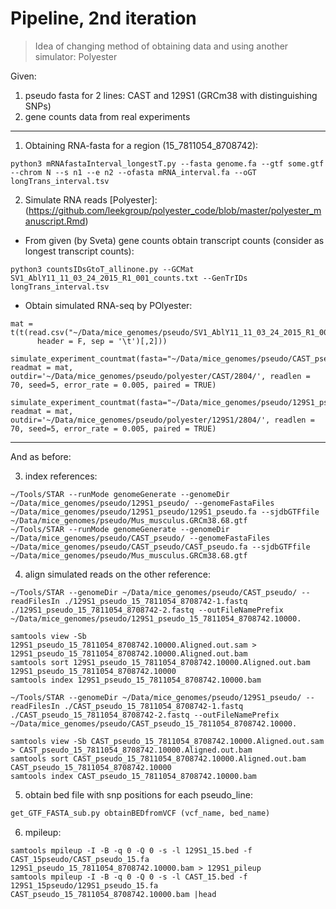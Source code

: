 # Pipeline, 2nd iteration

> Idea of changing method of obtaining data and using another simulator: Polyester

Given:
1. pseudo fasta for 2 lines: CAST and 129S1 (GRCm38 with distinguishing SNPs)
2. gene counts data from real experiments

---

1. Obtaining RNA-fasta for a region (15_7811054_8708742):
```
python3 mRNAfastaInterval_longestT.py --fasta genome.fa --gtf some.gtf --chrom N --s n1 --e n2 --ofasta mRNA_interval.fa --oGT longTrans_interval.tsv

```

2. Simulate RNA reads [Polyester]:
(https://github.com/leekgroup/polyester_code/blob/master/polyester_manuscript.Rmd)
* From given (by Sveta) gene counts obtain transcript counts (consider as longest transcript counts):
```
python3 countsIDsGtoT_allinone.py --GCMat SV1_AblY11_11_03_24_2015_R1_001_counts.txt --GenTrIDs longTrans_interval.tsv
```
* Obtain simulated RNA-seq by POlyester:
```
mat = t(t(read.csv("~/Data/mice_genomes/pseudo/SV1_AblY11_11_03_24_2015_R1_001_counts_TRANSCRIPT.txt", 
      header = F, sep = '\t')[,2]))

simulate_experiment_countmat(fasta="~/Data/mice_genomes/pseudo/CAST_pseudo.15_7811054_8708742.fa", readmat = mat, outdir='~/Data/mice_genomes/pseudo/polyester/CAST/2804/', readlen = 70, seed=5, error_rate = 0.005, paired = TRUE)

simulate_experiment_countmat(fasta="~/Data/mice_genomes/pseudo/129S1_pseudo.15_7811054_8708742.fa", readmat = mat, outdir='~/Data/mice_genomes/pseudo/polyester/129S1/2804/', readlen = 70, seed=5, error_rate = 0.005, paired = TRUE)
```

---
And as before:

3. index references:
```
~/Tools/STAR --runMode genomeGenerate --genomeDir ~/Data/mice_genomes/pseudo/129S1_pseudo/ --genomeFastaFiles ~/Data/mice_genomes/pseudo/129S1_pseudo/129S1_pseudo.fa --sjdbGTFfile ~/Data/mice_genomes/pseudo/Mus_musculus.GRCm38.68.gtf
~/Tools/STAR --runMode genomeGenerate --genomeDir ~/Data/mice_genomes/pseudo/CAST_pseudo/ --genomeFastaFiles ~/Data/mice_genomes/pseudo/CAST_pseudo/CAST_pseudo.fa --sjdbGTFfile ~/Data/mice_genomes/pseudo/Mus_musculus.GRCm38.68.gtf
```

4. align simulated reads on the other reference:
```
~/Tools/STAR --genomeDir ~/Data/mice_genomes/pseudo/CAST_pseudo/ --readFilesIn ./129S1_pseudo_15_7811054_8708742-1.fastq ./129S1_pseudo_15_7811054_8708742-2.fastq --outFileNamePrefix ~/Data/mice_genomes/pseudo/129S1_pseudo_15_7811054_8708742.10000.

samtools view -Sb 129S1_pseudo_15_7811054_8708742.10000.Aligned.out.sam > 129S1_pseudo_15_7811054_8708742.10000.Aligned.out.bam
samtools sort 129S1_pseudo_15_7811054_8708742.10000.Aligned.out.bam 129S1_pseudo_15_7811054_8708742.10000
samtools index 129S1_pseudo_15_7811054_8708742.10000.bam

~/Tools/STAR --genomeDir ~/Data/mice_genomes/pseudo/129S1_pseudo/ --readFilesIn ./CAST_pseudo_15_7811054_8708742-1.fastq ./CAST_pseudo_15_7811054_8708742-2.fastq --outFileNamePrefix ~/Data/mice_genomes/pseudo/CAST_pseudo_15_7811054_8708742.10000.
  
samtools view -Sb CAST_pseudo_15_7811054_8708742.10000.Aligned.out.sam > CAST_pseudo_15_7811054_8708742.10000.Aligned.out.bam
samtools sort CAST_pseudo_15_7811054_8708742.10000.Aligned.out.bam CAST_pseudo_15_7811054_8708742.10000
samtools index CAST_pseudo_15_7811054_8708742.10000.bam
```

5. obtain bed file with snp positions for each pseudo_line:
```python
get_GTF_FASTA_sub.py obtainBEDfromVCF (vcf_name, bed_name)
```

6. mpileup:
```
samtools mpileup -I -B -q 0 -Q 0 -s -l 129S1_15.bed -f CAST_15pseudo/CAST_pseudo_15.fa 129S1_pseudo_15_7811054_8708742.10000.bam > 129S1_pileup
samtools mpileup -I -B -q 0 -Q 0 -s -l CAST_15.bed -f 129S1_15pseudo/129S1_pseudo_15.fa CAST_pseudo_15_7811054_8708742.10000.bam |head   
```

